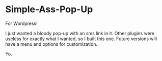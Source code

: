 # Simple-Ass-Pop-Up

For Wordpress!

I just wanted a bloody pop-up with an sms link in it. Other plugins were useless for exactly what I wanted, so I built this one. Future versions will have a menu and options for customization.

Yo.
